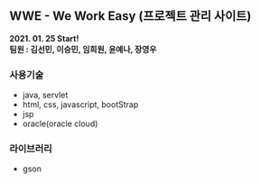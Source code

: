 ## WWE - We Work Easy (프로젝트 관리 사이트)

**2021. 01. 25 Start!**  
**팀원 : 김선민, 이승민, 임희원, 윤예나, 장영우**   
### 사용기술
* java, servlet
* html, css, javascript, bootStrap
* jsp
* oracle(oracle cloud)

### 라이브러리
* gson


